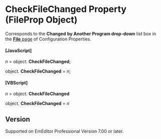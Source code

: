 # CheckFileChanged Property (FileProp Object)

Corresponds to the **Changed**
**by Another Program drop-down** list box in the
[**File** page](../../dlg/properties/file/index) of Configuration Properties.

#### \[JavaScript\]

_n_ = object. **CheckFileChanged**;

object. **CheckFileChanged** = _n_;

#### \[VBScript\]

_n_ = object. **CheckFileChanged**

object. **CheckFileChanged** = _n_

## Version

Supported on EmEditor Professional Version 7.00 or later.